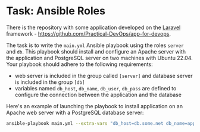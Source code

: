 # Task: Ansible Roles

There is the repository with some application developed on the [Laravel](https://laravel.com/) framework - https://github.com/Practical-DevOps/app-for-devops.

The task is to write the `main.yml` Ansible playbook using the roles `server` and `db`. This playbook should install and configure an Apache server with the application and PostgreSQL server on two machines with Ubuntu 22.04. Your playbook should adhere to the following requirements:

- web server is included in the group called `[server]` and database server is included in the group `[db]`
- variables named `db_host`, `db_name`, `db_user`, `db_pass` are defined to configure the connection between the application and the database

Here's an example of launching the playbook to install application on an Apache web server with a PostgreSQL database server:

```bash
ansible-playbook main.yml --extra-vars "db_host=db.some.net db_name=app_db db_user=app_user db_pass=app_pass"
```
